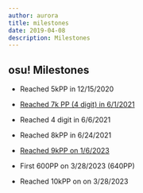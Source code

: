 ```yaml
---
author: aurora
title: milestones
date: 2019-04-08
description: Milestones
---
```


## osu! Milestones

- Reached 5kPP in 12/15/2020

- [Reached 7k PP (4 digit) in 6/1/2021](https://i.ppy.sh/eeca7f15c09e6f103a10ef5bb689a3e20bef21e2/68747470733a2f2f692e696d6775722e636f6d2f356869615261762e706e67)

- Reached 4 digit in 6/6/2021

- Reached 8kPP in 6/24/2021

- [Reached 9kPP on 1/6/2023](https://www.youtube.com/watch?v=KcVFLs1Afts&t=448s)

- First 600PP on 3/28/2023 (640PP)

- Reached 10kPP on on 3/28/2023